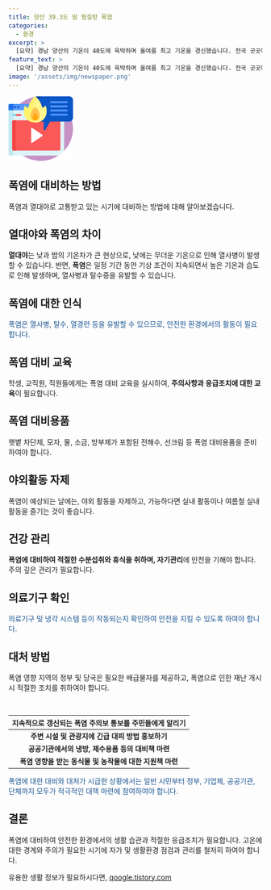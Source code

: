 ```yaml
---
title: 양산 39.3도 땀 찜질방 폭염
categories:
  - 환경
excerpt: >
  [요약] 경남 양산의 기온이 40도에 육박하며 올여름 최고 기온을 경신했습니다. 전국 곳곳에서 37도 안팎의 찜통더위가 이어지고, 폭염으로 인한 온열질환에 대해 우려가 나오고 있습니다. 고온다습한 공기와 산맥효과로 폭염이 지속되며, 기상청은 건강관리에 주의를 당부하고 있습니다.
feature_text: >
  [요약] 경남 양산의 기온이 40도에 육박하며 올여름 최고 기온을 경신했습니다. 전국 곳곳에서 37도 안팎의 찜통더위가 이어지고, 폭염으로 인한 온열질환에 대해 우려가 나오고 있습니다. 고온다습한 공기와 산맥효과로 폭염이 지속되며, 기상청은 건강관리에 주의를 당부하고 있습니다.
image: '/assets/img/newspaper.png'
---
```


<p><img src="/assets/img/news.png" alt="rentncar 속보" /></p>

<h2>폭염에 대비하는 방법</h2>

<p data-ke-size="size16">폭염과 열대야로 고통받고 있는 시기에 대비하는 방법에 대해 알아보겠습니다.</p>

<h2>열대야와 폭염의 차이</h2>

<p><b>열대야</b>는 낮과 밤의 기온차가 큰 현상으로, 낮에는 무더운 기온으로 인해 열사병이 발생할 수 있습니다. 반면, <b>폭염</b>은 일정 기간 동안 기상 조건이 지속되면서 높은 기온과 습도로 인해 발생하며, 열사병과 탈수증을 유발할 수 있습니다.</p>

<h2>폭염에 대한 인식</h2>

<p><span style="color: #1a5490;">폭염은 열사병, 탈수, 열경련 등을 유발할 수 있으므로, 안전한 환경에서의 활동이 필요합니다.</span></p>

<h2>폭염 대비 교육</h2>

<p>학생, 교직원, 직원들에게는 폭염 대비 교육을 실시하여, <b>주의사항과 응급조치에 대한 교육</b>이 필요합니다.</p>

<h2>폭염 대비용품</h2>

<p>햇볕 차단제, 모자, 물, 소금, 방부제가 포함된 전해수, 선크림 등 폭염 대비용품을 준비하여야 합니다.</p>

<h2>야외활동 자제</h2>

<p>폭염이 예상되는 날에는, 야외 활동을 자제하고, 가능하다면 실내 활동이나 여름철 실내 활동을 즐기는 것이 좋습니다.</p>

<h2>건강 관리</h2>

<p><b>폭염에 대비하여 적절한 수분섭취와 휴식을 취하며, 자기관리</b>에 만전을 기해야 합니다. 주의 깊은 관리가 필요합니다.</p>

<h2>의료기구 확인</h2>

<p><span style="color: #1a5490;">의료기구 및 냉각 시스템 등이 작동되는지 확인하여 안전을 지킬 수 있도록 하여야 합니다.</span></p>

<h2>대처 방법</h2>

<p>폭염 영향 지역의 정부 및 당국은 필요한 배급물자를 제공하고, 폭염으로 인한 재난 개시 시 적절한 조치를 취하여야 합니다.</p>

<p data-ke-size="size16">&nbsp;</p>

<table>
<thead>
<tr><th style="text-align: center; height: 17px;"><b>지속적으로 갱신되는 폭염 주의보 통보를 주민들에게 알리기</b></th></tr>
</thead>
<tbody>
<tr>
<td style="text-align: center; height: 17px;"><b>주변 시설 및 관광지에 긴급 대피 방법 홍보하기</b></td>
</tr>
<tr>
<td style="text-align: center; height: 17px;"><b>공공기관에서의 냉방, 제수용품 등의 대비책 마련</b></td>
</tr>
<tr>
<td style="text-align: center; height: 17px;"><b>폭염 영향을 받는 동식물 및 농작물에 대한 지원책 마련</b></td>
</tr>
</tbody>
</table>

<p><span style="color: #1a5490;">폭염에 대한 대비와 대처가 시급한 상황에서는 일반 시민부터 정부, 기업체, 공공기관, 단체까지 모두가 적극적인 대책 마련에 참여하여야 합니다.</span></p>

<h2>결론</h2>

<p>폭염에 대비하여 안전한 환경에서의 생활 습관과 적절한 응급조치가 필요합니다. 고온에 대한 경계와 주의가 필요한 시기에 자가 및 생활환경 점검과 관리를 철저히 하여야 합니다.</p>
유용한 생활 정보가 필요하시다면, <a href="https://qoogle.tistory.com" rel="dofollow">qoogle.tistory.com</a>


